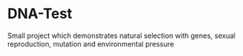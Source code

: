# DNA-Test
Small project which demonstrates natural selection with genes, sexual reproduction, mutation and environmental pressure
